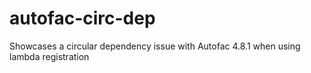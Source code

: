 # autofac-circ-dep
Showcases a circular dependency issue with Autofac 4.8.1 when using lambda registration
